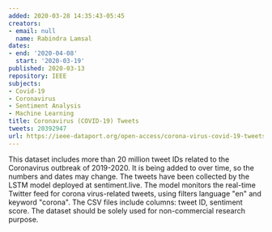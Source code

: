 ```yaml
---
added: 2020-03-28 14:35:43-05:45
creators:
- email: null
  name: Rabindra Lamsal
dates:
- end: '2020-04-08'
  start: '2020-03-19'
published: 2020-03-13
repository: IEEE
subjects:
- Covid-19
- Coronavirus
- Sentiment Analysis
- Machine Learning
title: Coronavirus (COVID-19) Tweets
tweets: 20392947
url: https://ieee-dataport.org/open-access/corona-virus-covid-19-tweets-dataset
---
```


This dataset includes more than 20 million tweet IDs related to the Coronavirus outbreak of 2019-2020. It is being added to over time, so the  numbers and dates may change. The tweets have been collected by the  LSTM model deployed at sentiment.live. The model monitors the real-time Twitter feed for corona virus-related tweets, using filters language "en" and keyword "corona". The CSV files include columns: tweet ID,  sentiment score. The dataset should be solely used for non-commercial research purpose.
